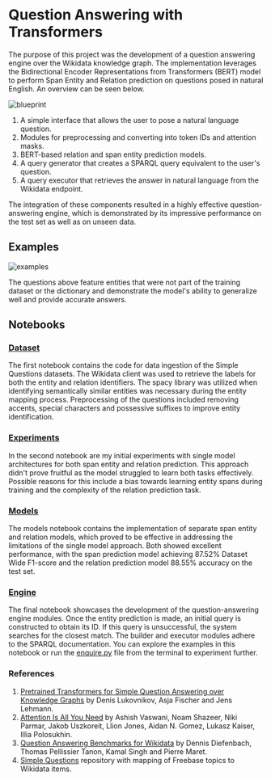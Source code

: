 # Question Answering with Transformers

The purpose of this project was the development of a question answering engine over the Wikidata knowledge graph. The implementation leverages the Bidirectional Encoder Representations from Transformers (BERT) model to perform Span Entity and Relation prediction on questions posed in natural English. An overview can be seen below.

![blueprint](https://user-images.githubusercontent.com/73662635/230367368-e4b43fbd-a0a9-4d82-9f32-390f95ef30bd.png)

1. A simple interface that allows the user to pose a natural language question.
2. Modules for preprocessing and converting into token IDs and attention masks.
3. BERT-based relation and span entity prediction models.
4. A query generator that creates a SPARQL query equivalent to the user's question.
5. A query executor that retrieves the answer in natural language from the Wikidata endpoint.

The integration of these components resulted in a highly effective question-answering engine, which is demonstrated by its impressive performance on the test set as well as on unseen data.

## Examples

![examples](https://user-images.githubusercontent.com/73662635/230643611-0131bcb3-e6fa-488c-b693-7bb662e1e509.png)

The questions above feature entities that were not part of the training dataset or the dictionary and demonstrate the model's ability to generalize well and provide accurate answers.

## Notebooks

### [Dataset](01_dataset.ipynb)

The first notebook contains the code for data ingestion of the Simple Questions datasets. The Wikidata client was used to retrieve the labels for both the entity and relation identifiers. The spacy library was utilized when identifying semantically similar entities was necessary during the entity mapping process. Preprocessing of the questions included removing accents, special characters and possessive suffixes to improve entity identification. 

### [Experiments](02_experiments.ipynb)

In the second notebook are my initial experiments with single model architectures for both span entity and relation prediction. This approach didn't prove fruitful as the model struggled to learn both tasks effectively. Possible reasons for this include a bias towards learning entity spans during training and the complexity of the relation prediction task.

### [Models](03_models.ipynb)

The models notebook contains the implementation of separate span entity and relation models, which proved to be effective in addressing the limitations of the single model approach. Both showed excellent performance, with the span prediction model achieving 87.52% Dataset Wide F1-score and the relation prediction model 88.55% accuracy on the test set. 

### [Engine](04_engine.ipynb)

The final notebook showcases the development of the question-answering engine modules. Once the entity prediction is made, an initial query is constructed to obtain its ID. If this query is unsuccessful, the system searches for the closest match. The builder and executor modules adhere to the SPARQL documentation. You can explore the examples in this notebook or run the [enquire.py](enquire.py) file from the terminal to experiment further.

### References

1. [Pretrained Transformers for Simple Question Answering over Knowledge Graphs](https://arxiv.org/pdf/2001.11985.pdf) by Denis Lukovnikov, Asja Fischer and Jens Lehmann.
2. [Attention Is All You Need](https://arxiv.org/pdf/1706.03762.pdf) by Ashish Vaswani, Noam Shazeer, Niki Parmar, Jakob Uszkoreit, Llion Jones, Aidan N. Gomez, Lukasz Kaiser, Illia Polosukhin.
3. [Question Answering Benchmarks for Wikidata](https://ceur-ws.org/Vol-1963/paper555.pdf) by Dennis Diefenbach, Thomas Pellissier Tanon, Kamal Singh and Pierre Maret.
4. [Simple Questions](https://github.com/askplatypus/wikidata-simplequestions) repository with mapping of Freebase topics to Wikidata items.
